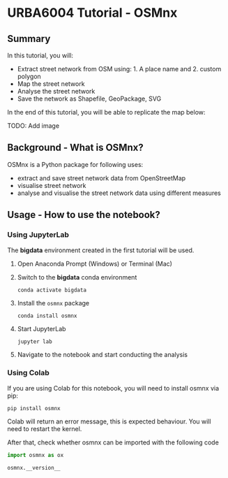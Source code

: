 # URBA6004 Tutorial - OSMnx

## Summary

In this tutorial, you will:

- Extract street network from OSM using: 1. A place name and 2. custom polygon
- Map the street network
- Analyse the street network
- Save the network as Shapefile, GeoPackage, SVG

In the end of this tutorial, you will be able to replicate the map below:

TODO: Add image

## Background - What is OSMnx?

OSMnx is a Python package for following uses:

- extract and save street network data from OpenStreetMap
- visualise street network
- analyse and visualise the street network data using different measures


## Usage - How to use the notebook?

### Using JupyterLab

The **bigdata** environment created in the first tutorial will be used. 

1. Open Anaconda Prompt (Windows) or Terminal (Mac)

1. Switch to the **bigdata** conda environment

   ```sh
   conda activate bigdata
   ```

2. Install the `osmnx` package

   ```
   conda install osmnx
   ```

3. Start JupyterLab

   ```
   jupyter lab
   ```

4. Navigate to the notebook and start conducting the analysis



### Using Colab

If you are using Colab for this notebook, you will need to install osmnx via pip:

```
pip install osmnx
```

Colab will return an error message, this is expected behaviour. You will need to restart the kernel.

After that, check whether osmnx can be imported with the following code

```python
import osmnx as ox

osmnx.__version__
```



